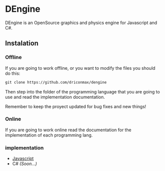 # DEngine

DEngine is an OpenSource graphics and physics engine for Javascript and C#.

## Instalation

### Offline

If you are going to work offline, or you want to modify the files you should do this:

```markdown
git clone https://github.com/driconmax/dengine
```

Then step into the folder of the programming language that you are going to use and read the implementation documentation.

Remember to keep the proyect updated for bug fixes and new things!

### Online

If you are going to work online read the documentation for the implementation of each programming lang.

### implementation

 - [Javascript](https://github.com/driconmax/dengine/tree/master/Javascript)
 - C# _(Soon...)_
